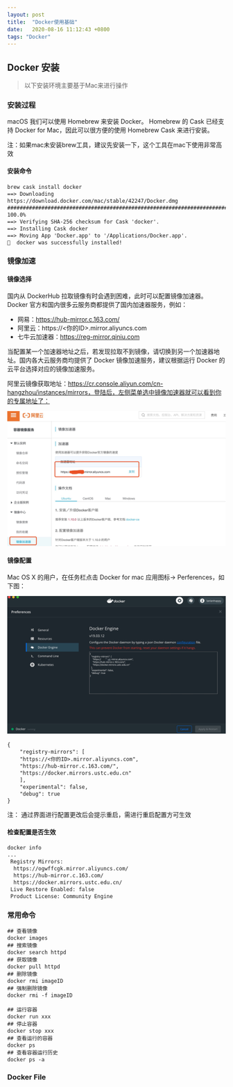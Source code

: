 ```yaml
---
layout: post
title:  "Docker使用基础"
date:   2020-08-16 11:12:43 +0800
tags: "Docker"
---
```


## Docker 安装
> 以下安装环境主要基于Mac来进行操作

### 安装过程

macOS 我们可以使用 Homebrew 来安装 Docker。
Homebrew 的 Cask 已经支持 Docker for Mac，因此可以很方便的使用 Homebrew Cask 来进行安装。

注：如果mac未安装brew工具，建议先安装一下，这个工具在mac下使用非常高效

#### 安装命令

```
brew cask install docker
==> Downloading https://download.docker.com/mac/stable/42247/Docker.dmg
######################################################################## 100.0%
==> Verifying SHA-256 checksum for Cask 'docker'.
==> Installing Cask docker
==> Moving App 'Docker.app' to '/Applications/Docker.app'.
🍺  docker was successfully installed!
```

### 镜像加速

#### 镜像选择
国内从 DockerHub 拉取镜像有时会遇到困难，此时可以配置镜像加速器。Docker 官方和国内很多云服务商都提供了国内加速器服务，例如：

- 网易：https://hub-mirror.c.163.com/
- 阿里云：https://<你的ID>.mirror.aliyuncs.com
- 七牛云加速器：https://reg-mirror.qiniu.com

当配置某一个加速器地址之后，若发现拉取不到镜像，请切换到另一个加速器地址。国内各大云服务商均提供了 Docker 镜像加速服务，建议根据运行 Docker 的云平台选择对应的镜像加速服务。

阿里云镜像获取地址：https://cr.console.aliyun.com/cn-hangzhou/instances/mirrors，登陆后，左侧菜单选中镜像加速器就可以看到你的专属地址了：

![](/assets/img/ali-docker.jpg)

#### 镜像配置
Mac OS X 的用户，在任务栏点击 Docker for mac 应用图标-> Perferences，如下图：

![](/assets/img/docker-p.jpg)

```
{
	"registry-mirrors": [
	"https://<你的ID>.mirror.aliyuncs.com",
	"https://hub-mirror.c.163.com/",
	"https://docker.mirrors.ustc.edu.cn"
	],
	"experimental": false,
	"debug": true
}
```
注： 通过界面进行配置更改后会提示重启，需进行重启配置方可生效

#### 检查配置是否生效

```
docker info
...
 Registry Mirrors:
  https://ogwffcgk.mirror.aliyuncs.com/
  https://hub-mirror.c.163.com/
  https://docker.mirrors.ustc.edu.cn/
 Live Restore Enabled: false
 Product License: Community Engine
```

### 常用命令
```
## 查看镜像
docker images
## 搜索镜像
docker search httpd
## 获取镜像
docker pull httpd
## 删除镜像
docker rmi imageID
## 强制删除镜像
docker rmi -f imageID

## 运行容器
docker run xxx
## 停止容器
docker stop xxx
## 查看运行的容器
docker ps 
## 查看容器运行历史
docker ps -a
```

### Docker File







